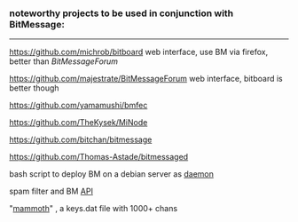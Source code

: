 ### noteworthy projects to be used in conjunction with BitMessage:
***
https://github.com/michrob/bitboard web interface, use BM via firefox, better than _BitMessageForum_

https://github.com/majestrate/BitMessageForum web interface, bitboard is better though

https://github.com/yamamushi/bmfec

https://github.com/TheKysek/MiNode

https://github.com/bitchan/bitmessage

https://github.com/Thomas-Astade/bitmessaged

bash script to deploy BM on a debian server as [daemon](https://github.com/r51n/auto-bitmessage) 

spam filter and BM [API](https://github.com/torifier/PyBitmessage/tree/master/bitmessage-API/spamfilter)

"[mammoth](https://gist.github.com/anonymous/925445ea97d7bc8622d0b706469adc42)" , a keys.dat file with 1000+ chans


